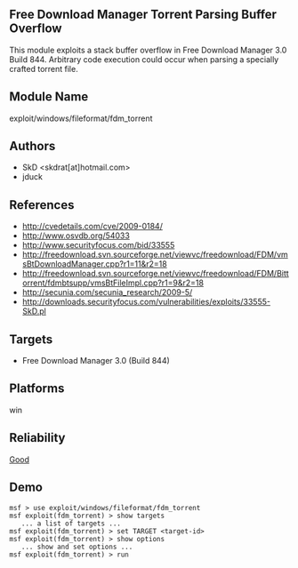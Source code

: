 ## Free Download Manager Torrent Parsing Buffer Overflow

This module exploits a stack buffer overflow in Free 
Download Manager 3.0 Build 844. Arbitrary code execution 
could occur when parsing a specially crafted torrent file.


## Module Name
exploit/windows/fileformat/fdm_torrent

## Authors
* SkD <skdrat[at]hotmail.com>
* jduck


## References
* http://cvedetails.com/cve/2009-0184/
* http://www.osvdb.org/54033
* http://www.securityfocus.com/bid/33555
* http://freedownload.svn.sourceforge.net/viewvc/freedownload/FDM/vmsBtDownloadManager.cpp?r1=11&r2=18
* http://freedownload.svn.sourceforge.net/viewvc/freedownload/FDM/Bittorrent/fdmbtsupp/vmsBtFileImpl.cpp?r1=9&r2=18
* http://secunia.com/secunia_research/2009-5/
* http://downloads.securityfocus.com/vulnerabilities/exploits/33555-SkD.pl



## Targets
* Free Download Manager 3.0 (Build 844)


## Platforms
win

## Reliability
[Good](https://github.com/rapid7/metasploit-framework/wiki/Exploit-Ranking)

## Demo

```
msf > use exploit/windows/fileformat/fdm_torrent
msf exploit(fdm_torrent) > show targets
   ... a list of targets ...
msf exploit(fdm_torrent) > set TARGET <target-id>
msf exploit(fdm_torrent) > show options
   ... show and set options ...
msf exploit(fdm_torrent) > run
```
    
    